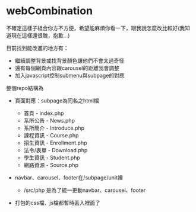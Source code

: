 # webCombination

不確定這樣子組合你方不方便，希望能麻煩你看一下，跟我說怎麼改比較好(我知道現在這樣還很醜，抱歉...)

目前找到能改進的地方有：

+ 繼續調整背景或找背景顏色讓他們不會太過奇怪
+ 還有每個網頁內容跟carousel的距離我會調整
+ 加入javascript控制submenu與subpage的對應


整個repo結構為


+ 頁面對應：subpage為同名之html檔

	+ 首頁 - index.php
	+ 系所公告 - News.php
	+ 系所簡介 - Introduce.php
	+ 課程資訊 - Course.php
	+ 招生資訊 - Enrollment.php
	+ 法令/表單 - Download.php
	+ 學生資訊 - Student.php
	+ 網路資源 - Source.php

+ navbar、carousel、footer在/subpage/unit裡
	+ /src/php 是為了統一更動navbar、carousel、footer

+ 打包的css檔、js檔都暫時丟入裡面了

